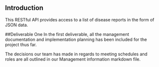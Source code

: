 ## Introduction
This RESTful API provides access to a list of disease reports in the form of JSON data.

##Deliverable One
In the first deliverable, all the management documentation and implementation planning has been included for the project thus far.

The decisions our team has made in regards to meeting schedules and roles are all outlined in our Management information markdown file. 